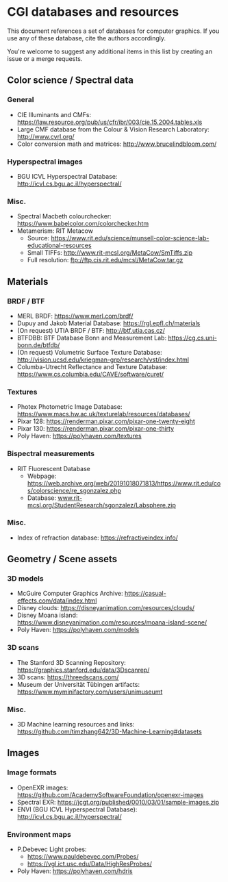 CGI databases and resources
===========================

This document references a set of databases for computer graphics. If you use any of these database, cite the authors accordingly.

You're welcome to suggest any additional items in this list by creating an issue or a merge requests.


Color science / Spectral data
------------------------------

### General

- CIE Illuminants and CMFs: https://law.resource.org/pub/us/cfr/ibr/003/cie.15.2004.tables.xls
- Large CMF database from the Colour & Vision Research Laboratory: http://www.cvrl.org/
- Color conversion math and matrices: http://www.brucelindbloom.com/


### Hyperspectral images
- BGU ICVL Hyperspectral Database: http://icvl.cs.bgu.ac.il/hyperspectral/


### Misc.

- Spectral Macbeth colourchecker: https://www.babelcolor.com/colorchecker.htm
- Metamerism: RIT Metacow
  - Source: https://www.rit.edu/science/munsell-color-science-lab-educational-resources
  - Small TIFFs: http://www.rit-mcsl.org/MetaCow/SmTiffs.zip
  - Full resolution: ftp://ftp.cis.rit.edu/mcsl/MetaCow.tar.gz


Materials
---------

### BRDF / BTF

- MERL BRDF: https://www.merl.com/brdf/
- Dupuy and Jakob Material Database: https://rgl.epfl.ch/materials
- (On request) UTIA BRDF / BTF: http://btf.utia.cas.cz/
- BTFDBB: BTF Database Bonn and Measurement Lab: https://cg.cs.uni-bonn.de/btfdb/
- (On request) Volumetric Surface Texture Database: http://vision.ucsd.edu/kriegman-grp/research/vst/index.html
- Columba-Utrecht Reflectance and Texture Database: https://www.cs.columbia.edu/CAVE/software/curet/


### Textures

- Photex Photometric Image Database: https://www.macs.hw.ac.uk/texturelab/resources/databases/
- Pixar 128: https://renderman.pixar.com/pixar-one-twenty-eight
- Pixar 130: https://renderman.pixar.com/pixar-one-thirty
- Poly Haven: https://polyhaven.com/textures

### Bispectral measurements

- RIT Fluorescent Database
  - Webpage: https://web.archive.org/web/20191018071813/https://www.rit.edu/cos/colorscience/re_sgonzalez.php
  - Database: www.rit-mcsl.org/StudentResearch/sgonzalez/Labsphere.zip


### Misc.

- Index of refraction database: https://refractiveindex.info/


Geometry / Scene assets
-----------------------

### 3D models

- McGuire Computer Graphics Archive: https://casual-effects.com/data/index.html
- Disney clouds: https://disneyanimation.com/resources/clouds/
- Disney Moana island: https://www.disneyanimation.com/resources/moana-island-scene/
- Poly Haven: https://polyhaven.com/models


### 3D scans

- The Stanford 3D Scanning Repository: https://graphics.stanford.edu/data/3Dscanrep/
- 3D scans: https://threedscans.com/
- Museum der Universität Tübingen artifacts: https://www.myminifactory.com/users/unimuseumt


### Misc.

- 3D Machine learning resources and links: https://github.com/timzhang642/3D-Machine-Learning#datasets


Images
------

### Image formats

- OpenEXR images: https://github.com/AcademySoftwareFoundation/openexr-images
- Spectral EXR: https://jcgt.org/published/0010/03/01/sample-images.zip
- ENVI (BGU ICVL Hyperspectral Database): http://icvl.cs.bgu.ac.il/hyperspectral/

### Environment maps

- P.Debevec Light probes:
  - https://www.pauldebevec.com/Probes/
  - https://vgl.ict.usc.edu/Data/HighResProbes/
- Poly Haven: https://polyhaven.com/hdris
